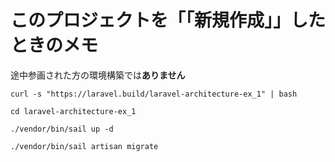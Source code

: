 # このプロジェクトを「「新規作成」」したときのメモ

途中参画された方の環境構築では**ありません**

```shell
curl -s "https://laravel.build/laravel-architecture-ex_1" | bash
```

```shell
cd laravel-architecture-ex_1
```

```shell
./vendor/bin/sail up -d
```

```shell
./vendor/bin/sail artisan migrate
```
